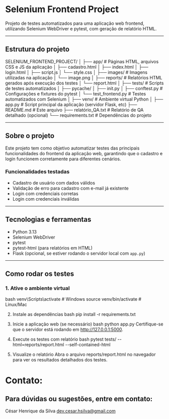# Selenium Frontend Project

Projeto de testes automatizados para uma aplicação web frontend, utilizando Selenium WebDriver e pytest, com geração de relatório HTML.

---

## Estrutura do projeto

SELENIUM_FRONTEND_PROJECT/
│
├── app/ # Páginas HTML, arquivos CSS e JS da aplicação
│ ├── cadastro.html
│ ├── index.html
│ ├── login.html
│ ├── script.js
│ └── style.css
│
├── images/ # Imagens utilizadas na aplicação
│ └── image.png
│
├── reports/ # Relatórios HTML gerados após execução dos testes
│ └── report.html
│
├── tests/ # Scripts de testes automatizados
│ ├── pycache/
│ ├── init.py
│ ├── conftest.py # Configurações e fixtures do pytest
│ └── test_frontend.py # Testes automatizados com Selenium
│
├── venv/ # Ambiente virtual Python
│
├── app.py # Script principal da aplicação (servidor Flask, etc)
├── README.md # Este arquivo
├── relatório_QA.txt # Relatório de QA detalhado (opcional)
└── requirements.txt # Dependências do projeto


---

## Sobre o projeto

Este projeto tem como objetivo automatizar testes das principais funcionalidades do frontend da aplicação web, garantindo que o cadastro e login funcionem corretamente para diferentes cenários.

### Funcionalidades testadas

- Cadastro de usuário com dados válidos
- Validação de erro para cadastro com e-mail já existente
- Login com credenciais corretas
- Login com credenciais inválidas

---

## Tecnologias e ferramentas

- Python 3.13
- Selenium WebDriver
- pytest
- pytest-html (para relatórios em HTML)
- Flask (opcional, se estiver rodando o servidor local com `app.py`)

---

## Como rodar os testes

### 1. Ative o ambiente virtual

bash
venv\Scripts\activate    # Windows
source venv/bin/activate # Linux/Mac


2. Instale as dependências
bash
pip install -r requirements.txt
3. Inicie a aplicação web (se necessário)
bash
python app.py
Certifique-se que o servidor está rodando em http://127.0.0.1:5000.

4. Execute os testes com relatório
bash
pytest tests/ --html=reports/report.html --self-contained-html
5. Visualize o relatório
Abra o arquivo reports/report.html no navegador para ver os resultados detalhados dos testes.

# Contato:
## Para dúvidas ou sugestões, entre em contato:

César Henrique da Silva 
dev.cesar.hsilva@gmail.com
